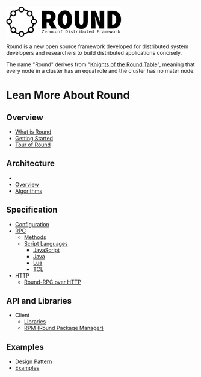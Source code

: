 ![round_logo](doc/img/round_logo.png)

Round is a new open source framework developed for distributed system developers and researchers to build distributed applications concisely.

The name "Round" derives from "[Knights of the Round Table](http://en.wikipedia.org/wiki/Round_Table)", meaning that every node in a cluster has an equal role and the cluster has no mater node.

# Lean More About Round

## Overview

- [What is Round](doc/round_overview.md)
- [Getting Started](doc/round_install.md)
- [Tour of Round](doc/round_tour.md)

## Architecture
-
- [Overview](doc/round_internals.md)
- [Algorithms](doc/round_distributed_algorithms.md)
<!-- - [Coversions](doc/round_conversions.md) -->

## Specification

- [Configuration](doc/round_config.md)
- [RPC](doc/round_rpc_spec.md)
  - [Methods](doc/round_rpc_methods.md)
  - [Script Languages](doc/round_script.md)
      - [JavaScript](doc/round_script_js.md)
      - [Java](doc/round_script_java.md)
      - [Lua](doc/round_script_lua.md)
      - [TCL](doc/round_script_tcl.md)
- HTTP
    - [Round-RPC over HTTP](doc/round_rpc_http.md)

## API and Libraries

- Client
    - [Libraries](doc/round_client_lib.md)
    - [RPM (Round Package Manager)](doc/round_rpm.md)

## Examples

- [Design Pattern](doc/round_design_pattern.md)
- [Examples](doc/round_examples.md)
